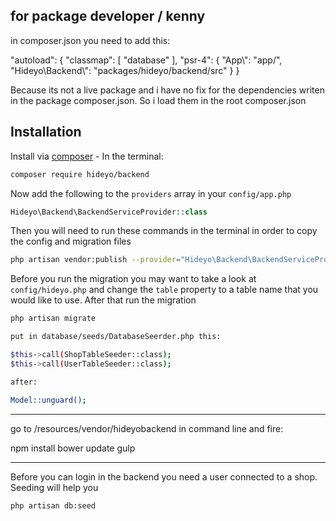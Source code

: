 ## for package developer / kenny

in composer.json you need to add this:

"autoload": {
    "classmap": [
        "database"
    ],
    "psr-4": {
        "App\\": "app/",
        "Hideyo\\Backend\\": "packages/hideyo/backend/src"
    }
}

Because its not a live package and i have no fix for the dependencies writen in the package composer.json. So i load them in the root composer.json


## Installation

Install via [composer](https://getcomposer.org/) - In the terminal:
```bash
composer require hideyo/backend
```

Now add the following to the `providers` array in your `config/app.php`
```php
Hideyo\Backend\BackendServiceProvider::class
```

Then you will need to run these commands in the terminal in order to copy the config and migration files
```bash
php artisan vendor:publish --provider="Hideyo\Backend\BackendServiceProvider"
```

Before you run the migration you may want to take a look at `config/hideyo.php` and change the `table` property to a table name that you would like to use. After that run the migration 
```bash
php artisan migrate

put in database/seeds/DatabaseSeerder.php this:

$this->call(ShopTableSeeder::class);
$this->call(UserTableSeeder::class);

after:

Model::unguard();

```

----

go to /resources/vendor/hideyobackend in command line and fire:

npm install
bower update
gulp 

---


Before you can login in the backend you need a user connected to a shop. Seeding will help you 
```bash
php artisan db:seed 
```

